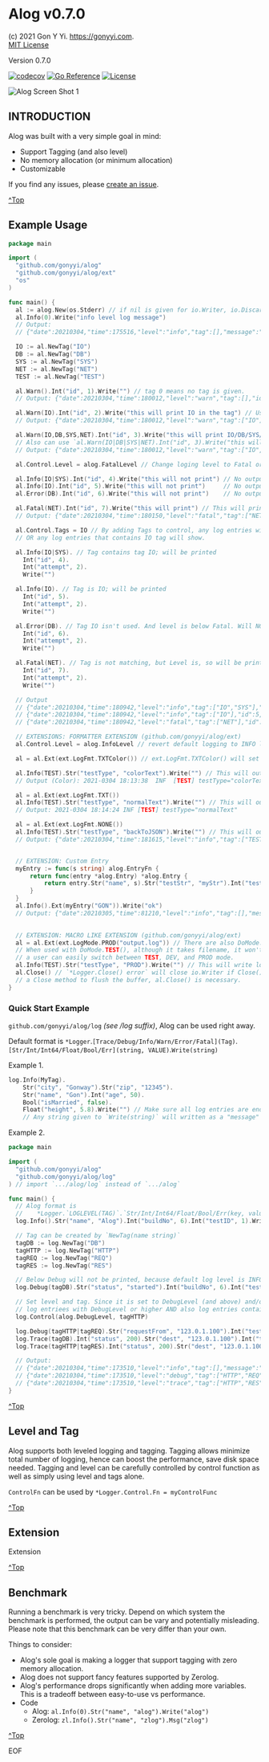 # Alog v0.7.0

(c) 2021 Gon Y Yi. <https://gonyyi.com>.  
[MIT License](https://raw.githubusercontent.com/gonyyi/alog/master/LICENSE)

Version 0.7.0

[![codecov](https://codecov.io/gh/gonyyi/alog/branch/master/graph/badge.svg?token=Y9RT0VRUQZ)](https://codecov.io/gh/gonyyi/alog)
[![Go Reference](https://pkg.go.dev/badge/github.com/gonyyi/alog.svg)](https://pkg.go.dev/github.com/gonyyi/alog@v0.6.2)
[![License](http://img.shields.io/badge/license-MIT-red.svg?style=flat)](https://raw.githubusercontent.com/gonyyi/alog/master/LICENSE)

![Alog Screen Shot 1](https://github.com/gonyyi/alog/blob/master/docs/alog_screen_1.png)



## INTRODUCTION

Alog was built with a very simple goal in mind:

- Support Tagging (and also level)
- No memory allocation (or minimum allocation)
- Customizable

If you find any issues, please [create an issue](https://github.com/gonyyi/alog/issues/new).


[^Top](#alog)



## Example Usage

  ~~~go
  package main

  import (
    "github.com/gonyyi/alog"
    "github.com/gonyyi/alog/ext"
    "os"
  )

  func main() {
    al := alog.New(os.Stderr) // if nil is given for io.Writer, io.Discard will be used.
    al.Info(0).Write("info level log message")
    // Output:
    // {"date":20210304,"time":175516,"level":"info","tag":[],"message":"info level log message"}

    IO := al.NewTag("IO")
    DB := al.NewTag("DB")
    SYS := al.NewTag("SYS")
    NET := al.NewTag("NET")
    TEST := al.NewTag("TEST")

    al.Warn().Int("id", 1).Write("") // tag 0 means no tag is given.
    // Output: {"date":20210304,"time":180012,"level":"warn","tag":[],"id":1}

    al.Warn(IO).Int("id", 2).Write("this will print IO in the tag") // Use IO tag created above.
    // Output: {"date":20210304,"time":180012,"level":"warn","tag":["IO"],"message":"this will print IO in the tag","id":2}

    al.Warn(IO,DB,SYS,NET).Int("id", 3).Write("this will print IO/DB/SYS/NET to tag") // Use all tags by pipe
    // Also can use `al.Warn(IO|DB|SYS|NET).Int("id", 3).Write("this will print IO/DB/SYS/NET to tag")`
    // Output: {"date":20210304,"time":180012,"level":"warn","tag":["IO","DB","SYS","NET"],"message":"this will print IO/DB/SYS/NET to tag","id":3}

    al.Control.Level = alog.FatalLevel // Change loging level to Fatal or above.

    al.Info(IO|SYS).Int("id", 4).Write("this will not print") // No output as below Fatal level
    al.Info(IO).Int("id", 5).Write("this will not print")     // No output as below Fatal level
    al.Error(DB).Int("id", 6).Write("this will not print")    // No output as below Fatal level

    al.Fatal(NET).Int("id", 7).Write("this will print") // This will print because it's a Fatal level log entry
    // Output: {"date":20210304,"time":180150,"level":"fatal","tag":["NET"],"message":"this will print","id":7}

    al.Control.Tags = IO // By adding Tags to control, any log entries with Fatal level or above (as set above),
    // OR any log entries that contains IO tag will show.

    al.Info(IO|SYS). // Tag contains tag IO; will be printed
      Int("id", 4).
      Int("attempt", 2).
      Write("")

    al.Info(IO). // Tag is IO; will be printed
      Int("id", 5).
      Int("attempt", 2).
      Write("")

    al.Error(DB). // Tag IO isn't used. And level is below Fatal. Will NOT be printed.
      Int("id", 6).
      Int("attempt", 2).
      Write("")

    al.Fatal(NET). // Tag is not matching, but Level is, so will be printed.
      Int("id", 7).
      Int("attempt", 2).
      Write("")

    // Output
    // {"date":20210304,"time":180942,"level":"info","tag":["IO","SYS"],"id":4,"attempt":2}
    // {"date":20210304,"time":180942,"level":"info","tag":["IO"],"id":5,"attempt":2}
    // {"date":20210304,"time":180942,"level":"fatal","tag":["NET"],"id":7,"attempt":2}

    // EXTENSIONS: FORMATTER EXTENSION (github.com/gonyyi/alog/ext)
    al.Control.Level = alog.InfoLevel // revert default logging to INFO level.

    al = al.Ext(ext.LogFmt.TXTColor()) // ext.LogFmt.TXTColor() will set the formatter with color terminal output.

    al.Info(TEST).Str("testType", "colorText").Write("") // This will output the log with ANSI colored text format.
    // Output (Color): 2021-0304 18:13:38  INF  [TEST] testType="colorText"

    al = al.Ext(ext.LogFmt.TXT())
    al.Info(TEST).Str("testType", "normalText").Write("") // This will output the log with ANSI colored text format.
    // Output: 2021-0304 18:14:24 INF [TEST] testType="normalText"

    al = al.Ext(ext.LogFmt.NONE())
    al.Info(TEST).Str("testType", "backToJSON").Write("") // This will output the log with default JSON format.
    // Output: {"date":20210304,"time":181615,"level":"info","tag":["TEST"],"testType":"backToJSON"}


    // EXTENSION: Custom Entry
    myEntry := func(s string) alog.EntryFn {
        return func(entry *alog.Entry) *alog.Entry {
            return entry.Str("name", s).Str("testStr", "myStr").Int("testInt", 123)
        }
    }
    al.Info().Ext(myEntry("GON")).Write("ok")
    // Output: {"date":20210305,"time":81210,"level":"info","tag":[],"message":"ok","name":"GON","testStr":"myStr","testInt":123}
    
  
    // EXTENSION: MACRO LIKE EXTENSION (github.com/gonyyi/alog/ext)
    al = al.Ext(ext.LogMode.PROD("output.log")) // There are also DoMode.DEV(), DoMode.TEST().
    // When used with DoMode.TEST(), although it takes filename, it won't write it to file. It's just to make sure
    // a user can easily switch between TEST, DEV, and PROD mode.
    al.Info(TEST).Str("testType", "PROD").Write("") // This will write log into output.log file using buffered writer (bufio)
    al.Close() // `*Logger.Close() error` will close io.Writer if Close() method is available. Since DoMode.PROD uses buffered writer with
    // a Close method to flush the buffer, al.Close() is necessary.
  }
  ~~~


### Quick Start Example

`github.com/gonyyi/alog/log` _(see /log suffix)_, Alog can be used right away.

Default format is 
  `*Logger`.`[Trace/Debug/Info/Warn/Error/Fatal](Tag)`.`[Str/Int/Int64/Float/Bool/Err](string, VALUE)`.`Write(string)`


Example 1.

  ~~~go
  log.Info(MyTag).
      Str("city", "Gonway").Str("zip", "12345").
      Str("name", "Gon").Int("age", 50).
      Bool("isMarried", false).
      Float("height", 5.8).Write("") // Make sure all log entries are ending with "Write(string)"
      // Any string given to `Write(string)` will written as a "message" in default JSON format.
  ~~~


Example 2.

  ~~~go
  package main

  import (
    "github.com/gonyyi/alog"
    "github.com/gonyyi/alog/log"
  ) // import `.../alog/log` instead of `.../alog`

  func main() {
    // Alog format is
    //    *Logger.`LOGLEVEL(TAG)`.`Str/Int/Int64/Float/Bool/Err(key, value)`.Write(`OPTIONAL MSG`)
    log.Info().Str("name", "Alog").Int("buildNo", 6).Int("testID", 1).Write("Starting")

    // Tag can be created by `NewTag(name string)`
    tagDB := log.NewTag("DB")
    tagHTTP := log.NewTag("HTTP")
    tagREQ := log.NewTag("REQ")
    tagRES := log.NewTag("RES")

    // Below Debug will not be printed, because default log level is INFO or higher.
    log.Debug(tagDB).Str("status", "started").Int("buildNo", 6).Int("testID", 2).Write("") // Final message in Write(string) is optional.

    // Set level and tag. Since it is set to DebugLevel (and above) and/or tagHTTP,
    // log entriees with DebugLevel or higher AND also log entries containing tagHTTP will show up.
    log.Control(alog.DebugLevel, tagHTTP)

    log.Debug(tagHTTP|tagREQ).Str("requestFrom", "123.0.1.100").Int("testID", 3).Write("will show")
    log.Trace(tagDB).Int("status", 200).Str("dest", "123.0.1.100").Int("testID", 4).Write("will not show")
    log.Trace(tagHTTP|tagRES).Int("status", 200).Str("dest", "123.0.1.100").Int("testID", 5).Write("will show")

    // Output:
    // {"date":20210304,"time":173510,"level":"info","tag":[],"message":"Starting","name":"Alog","buildNo":6,"testID":1}
    // {"date":20210304,"time":173510,"level":"debug","tag":["HTTP","REQ"],"message":"will show","requestFrom":"123.0.1.100","testID":3}
    // {"date":20210304,"time":173510,"level":"trace","tag":["HTTP","RES"],"message":"will show","status":200,"dest":"123.0.1.100","testID":5}
  }
  ~~~
 


[^Top](#alog)



## Level and Tag 

Alog supports both leveled logging and tagging. Tagging allows minimize total number of logging,
hence can boost the performance, save disk space needed. Tagging and level can be carefully controlled by
control function as well as simply using level and tags alone.

`ControlFn` can be used by `*Logger.Control.Fn = myControlFunc`


[^Top](#alog)



## Extension

Extension

[^Top](#alog)



## Benchmark

Running a benchmark is very tricky. Depend on which system the benchmark is performed, the output can be vary and 
potentially misleading. Please note that this benchmark can be very differ than your own.

Things to consider:

- Alog's sole goal is making a logger that support tagging with zero memory allocation.
- Alog does not support fancy features supported by Zerolog.
- Alog's performance drops significantly when adding more variables. 
  This is a tradeoff between easy-to-use vs performance.  
- Code
  - Alog:  `al.Info(0).Str("name", "alog").Write("alog")`
  - Zerolog: `zl.Info().Str("name", "zlog").Msg("zlog")`


[^Top](#alog)



EOF
